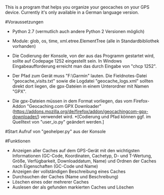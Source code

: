 This is a program that helps you organize your geocaches on your GPS device. Currently it's only available in a German language version.


#Voraussetzungen
* Python 2.7 (vermutlich auch andere Python 2 Versionen möglich)
* Module: glob, os, time, xml.etree.ElementTree (alle in Standardbibliothek vorhanden)

* Die Codierung der Konsole, von der aus das Programm gestartet wird, sollte auf Codepage 1252 eingestellt sein. In Windows Eingabeaufforderung erreicht man das durch Eingabe von "chcp 1252".
* Der Pfad zum Gerät muss "F:\Garmin" lauten. Die Fieldnotes-Datei "geocache_visits.txt" sowie die Logdatei "geocache_logs.xml" sollten direkt dort liegen, die gpx-Dateien in einem Unterordner mit Namen "GPX".
* Die gpx-Dateien müssen in dem Format vorliegen, das vom Firefox-Addon "Geocaching.com GPX Downloader" (https://addons.mozilla.org/de/firefox/addon/geocachingcom-gpx-downloader/) verwendet wird.
*[Codierung und Pfad können ggf. im Quelltext von "user_io.py" geändert werden.]


#Start
Aufruf von "geohelper.py" aus der Konsole


#Funktionen
* Anzeigen aller Caches auf dem GPS-Gerät mit den wichtigsten Informationen (GC-Code, Koordinaten, Cachetyp, D- und T-Wertung, Größe, Verfügbarkeit, Downloaddatum, Name) und Ordnen der Caches nach Eigenschaften (GC-Code und Name)
* Anzeigen der vollständigen Beschreibung eines Caches
* Durchsuchen der Caches (Name und Beschreibung)
* Löschen eines oder mehrerer Caches
* Auslesen der als gefunden markierten Caches und Löschen





